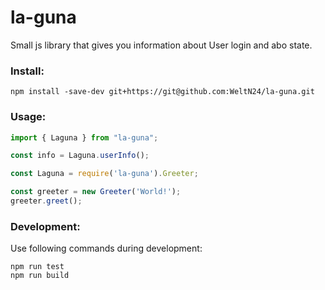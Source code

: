 # la-guna

Small js library that gives you information about User login and abo state.

### Install:
    npm install -save-dev git+https://git@github.com:WeltN24/la-guna.git

### Usage:

```ts
import { Laguna } from "la-guna";

const info = Laguna.userInfo();
```

```js
const Laguna = require('la-guna').Greeter;

const greeter = new Greeter('World!');
greeter.greet();
```

### Development:

Use following commands during development:

    npm run test
    npm run build
   